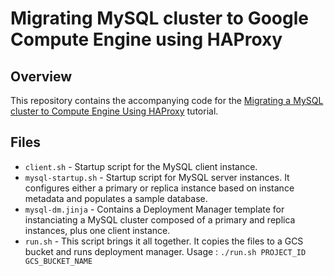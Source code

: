 # Migrating MySQL cluster to Google Compute Engine using HAProxy

## Overview
This repository contains the accompanying code for the [Migrating a MySQL cluster to Compute Engine Using HAProxy](https://cloud.google.com/solutions/migrating-mysql-cluster-compute-engine-haproxy) tutorial.


## Files
* `client.sh` - Startup script for the MySQL client instance.
* `mysql-startup.sh` - Startup script for MySQL server instances. It configures either a primary or replica instance based on instance metadata and populates a sample database.
* `mysql-dm.jinja` - Contains a Deployment Manager template for instanciating a MySQL cluster composed of a primary and replica instances, plus one client instance.
* `run.sh` - This script brings it all together. It copies the files to a GCS bucket and runs deployment manager.
Usage : `./run.sh PROJECT_ID GCS_BUCKET_NAME`
